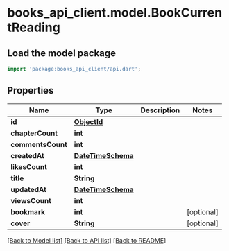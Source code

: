 # books_api_client.model.BookCurrentReading

## Load the model package
```dart
import 'package:books_api_client/api.dart';
```

## Properties
Name | Type | Description | Notes
------------ | ------------- | ------------- | -------------
**id** | [**ObjectId**](ObjectId.md) |  | 
**chapterCount** | **int** |  | 
**commentsCount** | **int** |  | 
**createdAt** | [**DateTimeSchema**](DateTimeSchema.md) |  | 
**likesCount** | **int** |  | 
**title** | **String** |  | 
**updatedAt** | [**DateTimeSchema**](DateTimeSchema.md) |  | 
**viewsCount** | **int** |  | 
**bookmark** | **int** |  | [optional] 
**cover** | **String** |  | [optional] 

[[Back to Model list]](../README.md#documentation-for-models) [[Back to API list]](../README.md#documentation-for-api-endpoints) [[Back to README]](../README.md)



